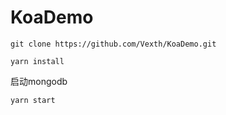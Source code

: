 # KoaDemo

``` git clone https://github.com/Vexth/KoaDemo.git ```

``` yarn install ```

 启动mongodb

``` yarn start ```

